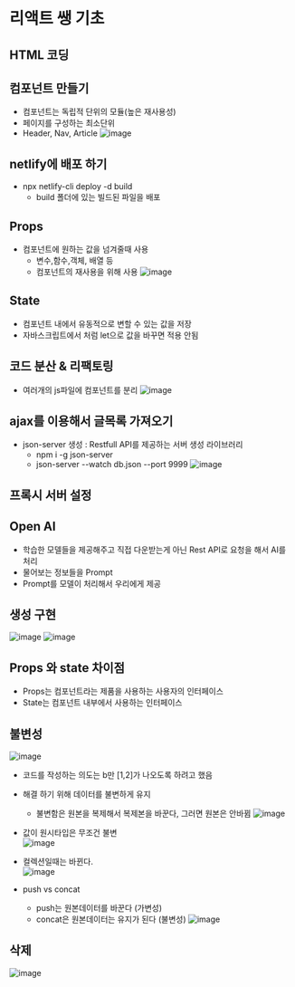 # 리액트 쌩 기초

## HTML 코딩

## 컴포넌트 만들기
* 컴포넌트는 독립적 단위의 모듈(높은 재사용성)
* 페이지를 구성하는 최소단위
* Header, Nav, Article
![image](https://user-images.githubusercontent.com/116176170/215314584-bfddcdad-ed37-4523-85c5-695ac8fc7cd8.png)
## netlify에 배포 하기
* npx netlify-cli deploy -d build 
    * build 폴더에 있는 빌드된 파일을 배포

## Props
* 컴포넌트에 원하는 값을 넘겨줄때 사용
    * 변수,함수,객체, 배열 등
    * 컴포넌트의 재사용을 위해 사용
![image](https://user-images.githubusercontent.com/116176170/215315879-eab47c35-cd3c-49b5-a2f1-46d1079aec7a.png)

## State
* 컴포넌트 내에서 유동적으로 변할 수 있는 값을 저장
* 자바스크립트에서 처럼 let으로 값을 바꾸면 적용 안됨

## 코드 분산 & 리팩토링
* 여러개의 js파일에 컴포넌트를 분리
![image](https://user-images.githubusercontent.com/116176170/215317633-488a4359-b81b-4ea4-ab6a-c0600887f34c.png)


## ajax를 이용해서 글목록 가져오기
* json-server 생성 : Restfull API를 제공하는 서버 생성 라이브러리
    * npm i -g json-server
    * json-server --watch db.json --port 9999
![image](https://user-images.githubusercontent.com/116176170/215319694-cbdeda0d-daa5-4bc8-b0e0-0e0a8f705858.png)

## 프록시 서버 설정

## Open AI
* 학습한 모델들을 제공해주고 직접 다운받는게 아닌 Rest API로 요청을 해서 AI를 처리 
* 물어보는 정보들을 Prompt
* Prompt를 모델이 처리해서 우리에게 제공

## 생성 구현
![image](https://user-images.githubusercontent.com/116176170/215323373-a395b367-9728-4e51-a60c-d802cc75f1b0.png)
![image](https://user-images.githubusercontent.com/116176170/215326996-4d7566cb-dfa3-469b-a5a0-9901a5c51589.png)

## Props 와 state 차이점
* Props는 컴포넌트라는 제품을 사용하는 사용자의 인터페이스
* State는 컴포넌트 내부에서 사용하는 인터페이스

## 불변성
![image](https://user-images.githubusercontent.com/116176170/215325583-e2e08da7-42f6-41c0-af09-d7584df1fec2.png)
* 코드를 작성하는 의도는 b만 [1,2]가 나오도록 하려고 했음
* 해결 하기 위해 데이터를 불변하게 유지
    * 불변함은 원본을 복제해서 복제본을 바꾼다, 그러면 원본은 안바뀜
![image](https://user-images.githubusercontent.com/116176170/215325708-2f38b6c8-49e3-4e12-8378-33737280eb17.png)

* 값이 원시타입은 무조건 불변  
![image](https://user-images.githubusercontent.com/116176170/215325773-5b418400-6cea-4e5f-b22a-f7eb5dae65c0.png)
* 컬렉션일때는 바뀐다.  
![image](https://user-images.githubusercontent.com/116176170/215325869-807fdd09-2380-4bb0-8956-91db3868af77.png)  

* push vs concat
    * push는 원본데이터를 바꾼다 (가변성)
    * concat은 원본데이터는 유지가 된다 (불변성)
![image](https://user-images.githubusercontent.com/116176170/215326057-91b6935d-1193-4ab4-9cbc-f123db21d3cc.png)


## 삭제
![image](https://user-images.githubusercontent.com/116176170/215328043-c9a50729-776e-496c-9438-566f032cecc2.png)

